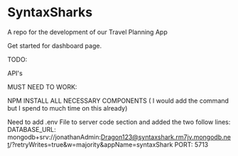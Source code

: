 # SyntaxSharks
A repo for the development of our Travel Planning App

Get started for dashboard page.

TODO:

API's


MUST NEED TO WORK:

NPM INSTALL ALL NECESSARY COMPONENTS ( I would add the command but I spend to much time on this already)

Need to add .env File to server code section and added the two follow lines:
DATABASE_URL: mongodb+srv://jonathanAdmin:Dragon123@syntaxshark.rm7jv.mongodb.net/?retryWrites=true&w=majority&appName=syntaxShark
PORT: 5713


